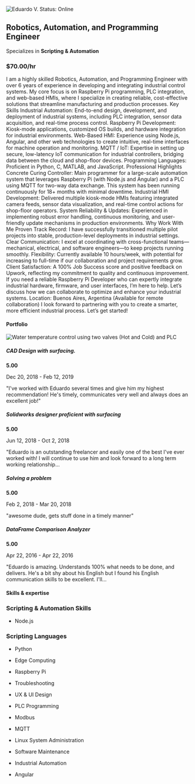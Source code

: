 ![Eduardo V.](https://www.upwork.com/profile-portraits/c1xrCxthvCID9hA1q0fKfEsUJD8yl5EbozyAhJMKEs2BuDL9FClvMrNGExHK5E1B23) Status: Online

## Robotics, Automation, and Programming Engineer

Specializes in **Scripting & Automation**

### $70.00/hr

I am a highly skilled Robotics, Automation, and Programming Engineer with over 6 years of experience in developing and integrating industrial control systems. My core focus is on Raspberry Pi programming, PLC integration, and web-based HMIs, where I specialize in creating reliable, cost-effective solutions that streamline manufacturing and production processes. Key Skills Industrial Automation: End-to-end design, development, and deployment of industrial systems, including PLC integration, sensor data acquisition, and real-time process control. Raspberry Pi Development: Kiosk-mode applications, customized OS builds, and hardware integration for industrial environments. Web-Based HMI: Experience using Node.js, Angular, and other web technologies to create intuitive, real-time interfaces for machine operation and monitoring. MQTT / IoT: Expertise in setting up secure, low-latency IoT communication for industrial controllers, bridging data between the cloud and shop-floor devices. Programming Languages: Proficient in Python, C, MATLAB, and JavaScript. Professional Highlights Concrete Curing Controller: Main programmer for a large-scale automation system that leverages Raspberry Pi (with Node.js and Angular) and a PLC using MQTT for two-way data exchange. This system has been running continuously for 18+ months with minimal downtime. Industrial HMI Development: Delivered multiple kiosk-mode HMIs featuring integrated camera feeds, sensor data visualization, and real-time control actions for shop-floor operators. System Reliability & Updates: Experienced in implementing robust error handling, continuous monitoring, and user-friendly update mechanisms in production environments. Why Work With Me Proven Track Record: I have successfully transitioned multiple pilot projects into stable, production-level deployments in industrial settings. Clear Communication: I excel at coordinating with cross-functional teams—mechanical, electrical, and software engineers—to keep projects running smoothly. Flexibility: Currently available 10 hours/week, with potential for increasing to full-time if our collaboration and project requirements grow. Client Satisfaction: A 100% Job Success score and positive feedback on Upwork, reflecting my commitment to quality and continuous improvement. If you need a reliable Raspberry Pi Developer who can expertly integrate industrial hardware, firmware, and user interfaces, I’m here to help. Let’s discuss how we can collaborate to optimize and enhance your industrial systems. Location: Buenos Aires, Argentina (Available for remote collaboration) I look forward to partnering with you to create a smarter, more efficient industrial process. Let’s get started!

#### Portfolio

![Water temperature control using two valves (Hot and Cold) and PLC](moz-extension://e18e0b1f-565a-49bd-a954-7c306a1a25cc/att/download/portfolio/persons/uid/710498496089833472/profile/projects/files/ccbc6548-6e3f-4da1-990d-e5c251272a23)

##### CAD Design with surfacing.

**5.00**

Dec 20, 2018 - Feb 12, 2019

"I've worked with Eduardo several times and give him my highest recommendation! He's timely, communicates very well and always does an excellent job!"

##### Solidworks designer proficient with surfacing

**5.00**

Jun 12, 2018 - Oct 2, 2018

"Eduardo is an outstanding freelancer and easily one of the best I've ever worked with! I will continue to use him and look forward to a long term working relationship…

##### Solving a problem

**5.00**

Feb 2, 2018 - Mar 20, 2018

"awesome dude, gets stuff done in a timely manner"

##### DataFrame Comparison Analyzer

**5.00**

Apr 22, 2016 - Apr 22, 2016

"Eduardo is amazing. Understands 100% what needs to be done, and delivers. He's a bit shy about his English but I found his English communication skills to be excellent. I'll…

#### Skills & expertise

### Scripting & Automation Skills

- Node.js

### Scripting Languages

- Python

- Edge Computing
- Raspberry Pi
- Troubleshooting
- UX & UI Design
- PLC Programming
- Modbus
- MQTT
- Linux System Administration
- Software Maintenance
- Industrial Automation
- Angular
